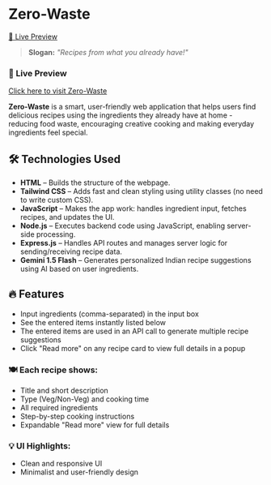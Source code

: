 # Zero-Waste  
[🔗 Live Preview](https://your-live-site-link.com)


> **Slogan:** _"Recipes from what you already have!"_

### 🔗 Live Preview

[Click here to visit Zero-Waste](https://zerowaste-7jst.onrender.com/)

**Zero-Waste** is a smart, user-friendly web application that helps users find delicious recipes using the ingredients they already have at home - reducing food waste, encouraging creative cooking and making everyday ingredients feel special.

## 🛠️ Technologies Used

- **HTML** – Builds the structure of the webpage.
- **Tailwind CSS** – Adds fast and clean styling using utility classes (no need to write custom CSS).
- **JavaScript** – Makes the app work: handles ingredient input, fetches recipes, and updates the UI.
- **Node.js** – Executes backend code using JavaScript, enabling server-side processing.
- **Express.js** –  Handles API routes and manages server logic for sending/receiving recipe data.
- **Gemini 1.5 Flash** –  Generates personalized Indian recipe suggestions using AI based on user ingredients.


## 🔥 Features

- Input ingredients (comma-separated) in the input box 
- See the entered items instantly listed below  
- The entered items are used in an API call to generate multiple recipe suggestions  
- Click "Read more" on any recipe card to view full details in a popup  

### 🍽️ Each recipe shows:
- Title and short description
- Type (Veg/Non-Veg) and cooking time
- All required ingredients
- Step-by-step cooking instructions
- Expandable "Read more" view for full details

### 💡 UI Highlights:
- Clean and responsive UI  
- Minimalist and user-friendly design  

